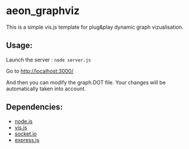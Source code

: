# aeon_graphviz

This is a simple vis.js template for plug&play dynamic graph vizualisation.

## Usage:

Launch the server : `node server.js` 

Go to [http://localhost:3000/](http://localhost:3000/)

And then you can modify the graph.DOT file. Your changes will be automatically taken into account.

## Dependencies:

- [node.js](https://nodejs.org/en/download/)
- [vis.js](http://visjs.org/#download_install)
- [socket.io](http://socket.io/download/)
- [express.js](http://expressjs.com/en/index.html)
